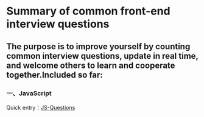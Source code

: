 # Summary of common front-end interview questions

## The purpose is to improve yourself by counting common interview questions, update in real time, and welcome others to learn and cooperate together.Included so far:

### 一、JavaScript
Quick entry：[JS-Questions](https://github.com/Xglbrilliant/Front-end-interview/blob/main/JS/questions.md)
